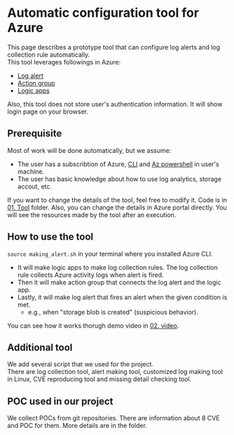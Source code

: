 # Automatic configuration tool for Azure

This page describes a prototype tool that can configure log alerts and log collection rule automatically.  
This tool leverages followings in Azure:

- [Log alert](https://learn.microsoft.com/en-us/azure/azure-monitor/alerts/alerts-create-new-alert-rule?tabs=metric)
- [Action group](https://learn.microsoft.com/en-us/cli/azure/monitor/action-group?view=azure-cli-latest)
- [Logic apps](https://learn.microsoft.com/en-us/cli/azure/logic/workflow?view=azure-cli-latest)

Also, this tool does not store user's authentication information.
It will show login page on your browser.

## Prerequisite

Most of work will be done automatically, but we assume:

- The user has a subscribtion of Azure, [CLI](https://learn.microsoft.com/en-us/cli/azure/install-azure-cli-linux?pivots=apt) and [Az powershell](https://learn.microsoft.com/en-us/powershell/azure/install-azps-linux?view=azps-10.4.1) in user's machine.
- The user has basic knowledge about how to use log analytics, storage accout, etc.

If you want to change the details of the tool, feel free to modify it.
Code is in [01. Tool](/01.%20Tool) folder.
Also, you can change the details in Azure portal directly.
You will see the resources made by the tool after an execution.

## How to use the tool

`source making_alert.sh` in your terminal where you installed Azure CLI.

- It will make logic apps to make log collection rules. The log collection rule collects Azure activity logs when alert is fired.
- Then it will make action group that connects the log alert and the logic app.
- Lastly, it will make log alert that fires an alert when the given condition is met.
  - e.g., when "storage blob is created" (suspicious behavior).

You can see how it works thorugh demo video in [02. video](/02.%20video/).

## Additional tool
We add several script that we used for the project.  
There are log collection tool, alert making tool, customized log making tool in Linux, CVE reproducing tool and missing detail checking tool.

## POC used in our project
We collect POCs from git repositories.
There are information about 8 CVE and POC for them.
More details are in the folder.